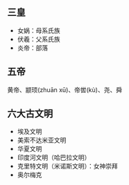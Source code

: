 ## 三皇
- 女娲：母系氏族
- 伏羲：父系氏族
- 炎帝：部落

## 五帝
黄帝、颛顼(zhuān xū)、帝喾(kù)、尧、舜

## 六大古文明
- 埃及文明
- 美索不达米亚文明
- 华夏文明
- 印度河文明（哈巴拉文明）
- 克里特文明（米诺斯文明）：女神崇拜
- 奥尔梅克